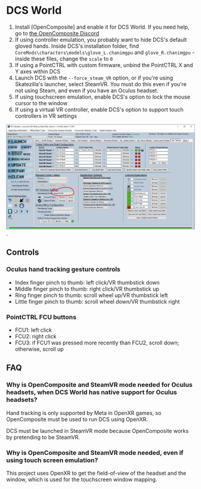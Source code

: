 # DCS World

1. Install [OpenComposite] and enable it for DCS World. If you need help, go to [the OpenComposite Discord](https://discord.gg/sQ2jwSb62J)
2. If using controller emulation, you probably want to hide DCS's default gloved hands. Inside DCS's installation folder, find `CoreMods\characters\models\glove_L.chanimgpu` and `glove_R.chanimgpu` - inside these files, change the `scale` to `0`
3. If using a PointCTRL with custom firmware, unbind the PointCTRL X and Y axes within DCS
4. Launch DCS with the `--force_steam_VR` option, or if you're using Skatezilla's launcher, select SteamVR. You must do this even if you're not using Steam, and even if you have an Oculus headset.
5. If using touchscreen emulation, enable DCS's option to lock the mouse cursor to the window
6. If using a virtual VR controller, enable DCS's option to support touch controllers in VR settings

![Skatezilla's SteamVR option](skatezilla-steamvr.png).

## Controls

### Oculus hand tracking gesture controls

- Index finger pinch to thumb: left click/VR thumbstick down
- Middle finger pinch to thumb: right click/VR thumbstick up
- Ring finger pinch to thumb: scroll wheel up/VR thumbstick left
- Little finger pinch to thumb: scroll wheel down/VR thumbstick right

### PointCTRL FCU buttons

- FCU1: left click
- FCU2: right click
- FCU3: if FCU1 was pressed more recently than FCU2, scroll down; otherwise, scroll up

## FAQ

### Why is OpenComposite and SteamVR mode needed for Oculus headsets, when DCS World has native support for Oculus headsets?

Hand tracking is only supported by Meta in OpenXR games, so OpenComposite must be used to run DCS using OpenXR.

DCS must be launched in SteamVR mode because OpenComposite works by pretending to be SteamVR.

### Why is OpenComposite and SteamVR mode needed, even if using touch screen emulation?

This project uses OpenXR to get the field-of-view of the headset and the window, which is used for the touchscreen window mapping.
